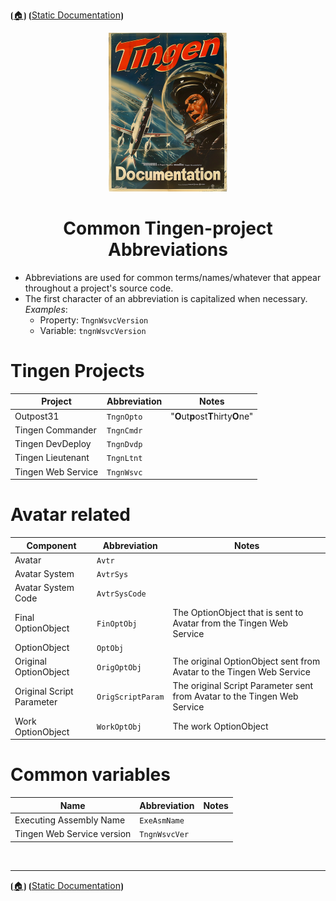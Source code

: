 <!-- u250812-->

⦗[🏠︎](/README.md)⦘ ⦗[Static Documentation](./README.md)⦘

<div align="center">

  ![logo](/.github/img/logo/TngnDocProj-194x254.png)

# Common Tingen-project Abbreviations

</div>

* Abbreviations are used for common terms/names/whatever that appear throughout a project's source code.
* The first character of an abbreviation is capitalized when necessary.  
*Examples*:
    * Property: `TngnWsvcVersion`
    * Variable: `tngnWsvcVersion`

# Tingen Projects

| Project |Abbreviation | Notes |
| ------------ | ------- | ----- |
| Outpost31 | `TngnOpto` | "<b>O</b>ut<b>p</b>ost<b>T</b>hirty<b>O</b>ne" |
| Tingen Commander | `TngnCmdr` | |
| Tingen DevDeploy | `TngnDvdp` | |
| Tingen Lieutenant | `TngnLtnt` | |
| Tingen Web Service | `TngnWsvc` | |

# Avatar related

| Component |Abbreviation | Notes |
| ------------ | ------- | ----- |
| Avatar | `Avtr` |  |
| Avatar System | `AvtrSys` | |
| Avatar System Code | `AvtrSysCode` | |
| Final OptionObject | `FinOptObj` | The OptionObject that is sent to Avatar from the Tingen Web Service |
| OptionObject | `OptObj` | |
| Original OptionObject | `OrigOptObj` | The original OptionObject sent from Avatar to the Tingen Web Service |
| Original Script Parameter | `OrigScriptParam` |  The original Script Parameter sent from Avatar to the Tingen Web Service |
| Work OptionObject | `WorkOptObj` | The work OptionObject |


# Common variables

| Name |Abbreviation | Notes |
| ------------ | ------- | ----- |
| Executing Assembly Name | `ExeAsmName` | |
| Tingen Web Service version | `TngnWsvcVer` | |

<br>

***

⦗[🏠︎](/README.md)⦘ ⦗[Static Documentation](./README.md)⦘
